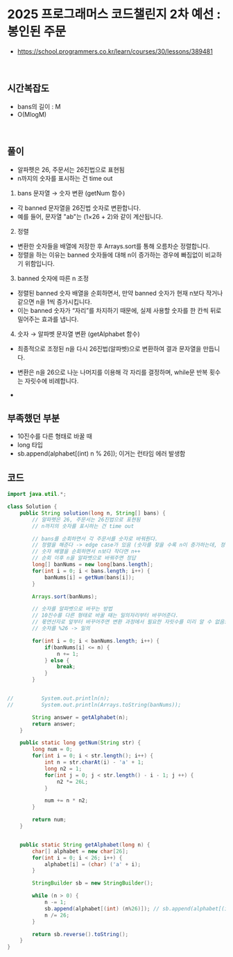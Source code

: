 # 2025 프로그래머스 코드챌린지 2차 예선 : 봉인된 주문

- https://school.programmers.co.kr/learn/courses/30/lessons/389481

<br>

## 시간복잡도

- bans의 길이 : M
- O(MlogM)

<br>

## 풀이

- 알파펫은 26, 주문서는 26진법으로 표현됨
- n까지의 숫자를 표시하는 건 time out
  <br>

1. bans 문자열 → 숫자 변환 (getNum 함수)

- 각 banned 문자열을 26진법 숫자로 변환합니다.
- 예를 들어, 문자열 "ab"는 (1×26 + 2)와 같이 계산됩니다.

2. 정렬

- 변환한 숫자들을 배열에 저장한 후 Arrays.sort를 통해 오름차순 정렬합니다.
- 정렬을 하는 이유는 banned 숫자들에 대해 n이 증가하는 경우에 빠짐없이 비교하기 위함입니다.

3. banned 숫자에 따른 n 조정

- 정렬된 banned 숫자 배열을 순회하면서, 만약 banned 숫자가 현재 n보다 작거나 같으면 n을 1씩 증가시킵니다.
- 이는 banned 숫자가 “자리”를 차지하기 때문에, 실제 사용할 숫자를 한 칸씩 뒤로 밀어주는 효과를 냅니다.

4. 숫자 → 알파벳 문자열 변환 (getAlphabet 함수)

- 최종적으로 조정된 n을 다시 26진법(알파벳)으로 변환하여 결과 문자열을 만듭니다.
- 변환은 n을 26으로 나눈 나머지를 이용해 각 자리를 결정하며, while문 반복 횟수는 자릿수에 비례합니다.

- <br>

## 부족했던 부분

- 10진수를 다른 형태로 바꿀 때
- long 타입
- sb.append(alphabet[(int) n % 26]); 이거는 런타임 에러 발생함
  <br>

## 코드

```java
import java.util.*;

class Solution {
    public String solution(long n, String[] bans) {
        // 알파펫은 26, 주문서는 26진법으로 표현됨
        // n까지의 숫자를 표시하는 건 time out

        // bans를 순회하면서 각 주문서를 숫자로 바꿔줜다.
        // 정렬을 해준다 -> edge case가 있음 (숫자를 찾을 수록 n이 증가하는데, 정렬된 데이터가 아니면 놓침)
        // 숫자 배열을 순회하면서 n보다 작다면 n++
        // 순회 이후 n을 알파벳으로 바꿔주면 정답
        long[] banNums = new long[bans.length];
        for(int i = 0; i < bans.length; i++) {
            banNums[i] = getNum(bans[i]);
        }

        Arrays.sort(banNums);

        // 숫자를 알파벳으로 바꾸는 방법
        // 10진수를 다른 형태로 바꿀 때는 일의자리부터 바꾸어준다.
        // 몫연산자로 앞부터 바꾸어주면 변환 과정에서 필요한 자릿수를 미리 알 수 없음으로 불편하기 때문
        // 숫자를 %26 -> 일의

        for(int i = 0; i < banNums.length; i++) {
            if(banNums[i] <= n) {
                n += 1;
            } else {
                break;
            }
        }


//         System.out.println(n);
//         System.out.println(Arrays.toString(banNums));

        String answer = getAlphabet(n);
        return answer;
    }

    public static long getNum(String str) {
        long num = 0;
        for(int i = 0; i < str.length(); i++) {
            int n = str.charAt(i) - 'a' + 1;
            long n2 = 1;
            for(int j = 0; j < str.length() - i - 1; j ++) {
                n2 *= 26L;
            }

            num += n * n2;
        }

        return num;
    }


    public static String getAlphabet(long n) {
        char[] alphabet = new char[26];
        for(int i = 0; i < 26; i++) {
            alphabet[i] = (char) ('a' + i);
        }

        StringBuilder sb = new StringBuilder();

        while (n > 0) {
            n -= 1;
            sb.append(alphabet[(int) (n%26)]); // sb.append(alphabet[(int) n%26]); 이거는 런타임 에러 발생함 n을 int로 캐스팅한 후 26으로 나머지연산을 하기 때문에 ArrayIndexOutOfBoundsException이 발생할 수 있음
            n /= 26;
        }

        return sb.reverse().toString();
    }
}
```
